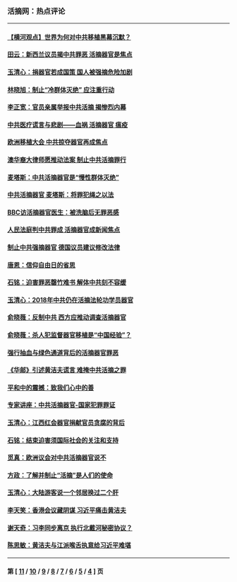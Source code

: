### 活摘网：热点评论
---
#### [【横河观点】世界为何对中共移植黑幕沉默？](../../pages/nf5879/n13244249.md?11140430) 
#### [田云：新西兰议员揭中共罪恶 活摘器官是焦点](../../pages/nf5879/n13070629.md?11140430) 
#### [玉清心：捐器官若成国策 国人被强摘危险加剧](../../pages/nf5879/n12802713.md?11140430) 
#### [林晓旭：制止“冷群体灭绝” 应注重行动](../../pages/nf5879/n12779736.md?11140430) 
#### [李正宽：官员亲属举报中共活摘 揭惨烈内幕](../../pages/nf5879/n12684490.md?11140430) 
#### [中共医疗谎言与悲剧——血祸 活摘器官 瘟疫](../../pages/nf5879/n12372103.md?11140430) 
#### [欧洲移植大会 中共掠夺器官再成焦点](../../pages/nf5879/n11538883.md?11140430) 
#### [澳华裔大律师愿推动法案 制止中共活摘罪行](../../pages/nf5879/n11377039.md?11140430) 
#### [麦塔斯：中共活摘器官是“慢性群体灭绝”](../../pages/nf5879/n11350529.md?11140430) 
#### [中共活摘器官 麦塔斯：将罪犯绳之以法](../../pages/nf5879/n11347973.md?11140430) 
#### [BBC访活摘器官医生：被洗脑后无罪恶感](../../pages/nf5879/n11335935.md?11140430) 
#### [人民法庭判中共罪成 活摘器官成新闻焦点](../../pages/nf5879/n11331578.md?11140430) 
#### [制止中共强摘器官 德国议员建议修改法律](../../pages/nf5879/n11249451.md?11140430) 
#### [唐恩：信仰自由日的省思](../../pages/nf5879/n11003525.md?11140430) 
#### [石铭：迫害罪恶罄竹难书  解体中共刻不容缓](../../pages/nf5879/n10942855.md?11140430) 
#### [玉清心：2018年中共仍在活摘法轮功学员器官](../../pages/nf5879/n10914646.md?11140430) 
#### [俞晓薇：反制中共 西方应推动调查活摘器官](../../pages/nf5879/n10794671.md?11140430) 
#### [俞晓薇：杀人犯监督器官移植是“中国经验”？](../../pages/nf5879/n10466427.md?11140430) 
#### [强行抽血与绿色通道背后的活摘器官罪恶](../../pages/nf5879/n10004708.md?11140430) 
#### [《华邮》引述黄洁夫谎言 难掩中共活摘之罪](../../pages/nf5879/n9642309.md?11140430) 
#### [平和中的震撼：致我们心中的善](../../pages/nf5879/n9021123.md?11140430) 
#### [专家讲座：中共活摘器官-国家犯罪罪证](../../pages/nf5879/n8828153.md?11140430) 
#### [玉清心：江西红会器官捐献官员贪腐的背后](../../pages/nf5879/n8522122.md?11140430) 
#### [石铭：结束迫害须国际社会的关注和支持](../../pages/nf5879/n8443497.md?11140430) 
#### [觅真：欧洲议会对中共活摘器官说不](../../pages/nf5879/n8337486.md?11140430) 
#### [方政：了解并制止“活摘”是人们的使命](../../pages/nf5879/n8329214.md?11140430) 
#### [玉清心：大陆游客说一个邻居换过二个肝](../../pages/nf5879/n8291404.md?11140430) 
#### [李天笑：香港会议藏阴谋 习近平痛击黄洁夫](../../pages/nf5879/n8241459.md?11140430) 
#### [谢天奇：习李同步离京 执行北戴河秘密协议？](../../pages/nf5879/n8230418.md?11140430) 
#### [陈思敏：黄洁夫与江派喉舌执意给习近平难堪](../../pages/nf5879/n8222166.md?11140430) 

---
#### 第 [ [11](./11.md?11140430) / [10](./10.md?11140430) / [9](./9.md?11140430) / [8](./8.md?11140430) / [7](./7.md?11140430) / [6](./6.md?11140430) / [5](./5.md?11140430) / [4](./4.md?11140430) ] 页
